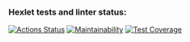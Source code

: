 ### Hexlet tests and linter status:
[![Actions Status](https://github.com/santi15355/java-project-78/workflows/hexlet-check/badge.svg)](https://github.com/santi15355/java-project-78/actions)  [![Maintainability](https://api.codeclimate.com/v1/badges/066dfd9488503a1f1899/maintainability)](https://codeclimate.com/github/santi15355/java-project-78/maintainability)   [![Test Coverage](https://api.codeclimate.com/v1/badges/066dfd9488503a1f1899/test_coverage)](https://codeclimate.com/github/santi15355/java-project-78/test_coverage)
